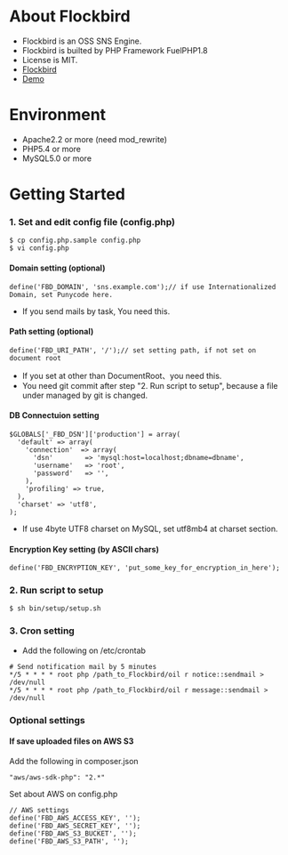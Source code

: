 About Flockbird
===============
* Flockbird is an OSS SNS Engine.
* Flockbird is builted by PHP Framework FuelPHP1.8
* License is MIT.
* [Flockbird](https://uzura8.github.io/flockbird/)
* [Demo](https://demo.flockbird.uzura.work)

Environment
============
* Apache2.2 or more (need mod_rewrite)
* PHP5.4 or more
* MySQL5.0 or more

Getting Started
===============

### 1. Set and edit config file (config.php) ###

~~~~
$ cp config.php.sample config.php
$ vi config.php
~~~~


#### Domain setting (optional)

~~~~
define('FBD_DOMAIN', 'sns.example.com');// if use Internationalized Domain, set Punycode here.
~~~~
* If you send mails by task, You need this.


#### Path setting (optional)

~~~~
define('FBD_URI_PATH', '/');// set setting path, if not set on document root
~~~~
* If you set at other than DocumentRoot、you need this.
* You need git commit after step "2. Run script to setup", because a file under managed by git is changed.


#### DB Connectuion setting

~~~~
$GLOBALS['_FBD_DSN']['production'] = array(
  'default' => array(
    'connection'  => array(
      'dsn'        => 'mysql:host=localhost;dbname=dbname',
      'username'   => 'root',
      'password'   => '',
    ),
    'profiling' => true,
  ),
  'charset' => 'utf8',
);
~~~~
* If use 4byte UTF8 charset on MySQL, set utf8mb4 at charset section.


#### Encryption Key setting (by ASCII chars)
~~~~
define('FBD_ENCRYPTION_KEY', 'put_some_key_for_encryption_in_here');
~~~~

### 2. Run script to setup ###
~~~~
$ sh bin/setup/setup.sh
~~~~

### 3. Cron setting ###
* Add the following on /etc/crontab

~~~~
# Send notification mail by 5 minutes
*/5 * * * * root php /path_to_Flockbird/oil r notice::sendmail > /dev/null
*/5 * * * * root php /path_to_Flockbird/oil r message::sendmail > /dev/null
~~~~


### Optional settings ###

#### If save uploaded files on AWS S3

Add the following in composer.json

~~~~
"aws/aws-sdk-php": "2.*"
~~~~

Set about AWS on config.php

~~~~
// AWS settings
define('FBD_AWS_ACCESS_KEY', '');
define('FBD_AWS_SECRET_KEY', '');
define('FBD_AWS_S3_BUCKET', '');
define('FBD_AWS_S3_PATH', '');
~~~~

